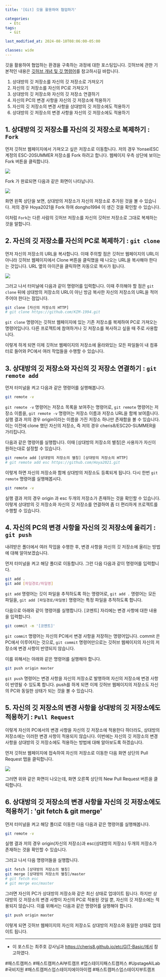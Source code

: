 ```yaml
---
title: '[Git] 깃을 활용하여 협업하기'

categories:
  - Etc
tags:
  - Git

last_modified_at: 2024-08-10T08:06:00-05:00

classes: wide
---
```


깃을 활용하여 협업하는 환경을 구축하는 과정에 대한 포스팅입니다. 깃허브에 관한 기본적인 내용은 [깃허브 개념 및 깃 명령어]({{site.url}}/etc/Git_Basic/)를 참고하시길 바랍니다.

1. 상대방의 깃 저장소를 자신의 깃 저장소로 가져오기
2. 자신의 깃 저장소를 자신의 PC로 가져오기
3. 상대방의 깃 저장소와 자신의 깃 저장소 연결하기
4. 자신의 PC의 변경 사항을 자신의 깃 저장소에 적용하기
5. 자신의 깃 저장소의 변경 사항을 상대방의 깃 저장소에도 적용하기
6. 상대방의 깃 저장소의 변경 사항을 자신의 깃 저장소에도 적용하기

## 1. 상대방의 깃 저장소를 자신의 깃 저장소로 복제하기 : `Fork`

먼저 깃허브 웹페이지에서 가져오고 싶은 저장소로 이동합니다. 저의 경우 YonseiESC 계정의 ESC-20SUMMER 저장소를 Fork 하려고 합니다. 웹페이지 우측 상단에 보이는 Fork 버튼을 클릭합니다.

![]({{site.url}}/assets/images/git_collabo_1.png)

Fork 가 완료되면 다음과 같은 화면이 나타납니다.

![]({{site.url}}/assets/images/git_collabo_2.png)

화면 왼쪽 상단을 보면, 상대방의 저장소가 자신의 저장소로 추가된 것을 볼 수 있습니다. 저의 경우 Hoya2021을 Fork 하여 dongho1994 이 생긴 것을 확인할 수 있습니다.

이처럼 `Fork`는 다른 사람의 깃허브 저장소를 자신의 깃허브 저장소로 그대로 복제하는 것을 말합니다.

## 2. 자신의 깃 저장소를 자신의 PC로 복제하기 : `git clone`

먼저 자신의 저장소의 URL을 복사합니다. 이때 주의할 점은 깃허브 웹페이지의 URL이 아니라 깃허브 웹페이지에서 Clone 버튼을 클릭했을 때 나오는 URL을 복사해야 한다는 것입니다. URL 옆의 아이콘을 클릭하면 자동으로 복사가 됩니다.

![]({{site.url}}/assets/images/git_collabo_3.png)

그러고 나서 터미널에 다음과 같이 명령어를 입력합니다. 이때 주의해야 할 점은 `git clone` 뒤에 상대방의 저장소의 URL이 아닌 방금 복사한 자신의 저장소의 URL을 적어주어야 한다는 점입니다.

```bash
git clone [자신의 저장소의 HTTP]
# git clone https://github.com/KIM-1994.git
```

`git clone` 명령어는 깃허브 웹페이지에 있는 기존 저장소를 복제하여 PC로 가져오는 명령어입니다. 다른 프로젝트에 참여하거나 깃 저장소를 복사하고 싶을 때 주로 사용합니다.

이렇게 하게 되면 이제 깃허브 웹페이지의 저장소에 올라와있는 모든 파일들이 내 컴퓨터로 들어와 PC에서 여러 작업들을 수행할 수 있습니다.

## 3. 상대방의 깃 저장소와 자신의 깃 저장소 연결하기 : `git remote add`

먼저 터미널을 켜고 다음과 같은 명령어를 실행해봅니다.

```bash
git remote -v
```

`git remote -v` 명령어는 저장소 목록을 보여주는 명령어로, `git remote` 명령어는 저장소 이름을, `git remote -v` 명령어는 저장소 이름과 저장소 URL을 함께 보여줍니다. 실행 결과 저의 경우 origin이라는 이름을 가진 저장소 하나만 존재함을 볼 수 있습니다. 이는 이전에 clone 했던 자신의 저장소, 즉 저의 경우 cheris8/ESC20-SUMMER을 가리킵니다.

다음과 같은 명령어를 실행합니다. 이때 [상대방의 저장소의 별칭]은 사용자가 자신이 원하는대로 설정할 수 있습니다.

```bash
git remote add [상대방의 저장소의 별칭] [상대방의 저장소의 HTTP]
# git remote add esc https://github.com/Hoya2021.git
```

이렇게 하면 자신의 저장소와 함께 상대방의 저장소도 등록되게 됩니다. 다시 한번 `git remote` 명령어를 실행해봅시다.

```bash
git remote -v
```

실행 결과 저의 경우 origin 과 esc 두개의 저장소가 존재하는 것을 확인할 수 있습니다. 이렇게 상대방의 깃 저장소와 자신의 깃 저장소를 연결하여 좀 더 편리하게 프로젝트를 수행할 수 있습니다.

## 4. 자신의 PC의 변경 사항을 자신의 깃 저장소에 올리기 : `git push`

내려받은 폴더에서 여러 작업을 수행한 후, 변경 사항을 자신의 깃 저장소에 올리는 방법에 대해 알아보겠습니다.

먼저 터미널을 켜고 해당 폴더로 이동합니다. 그런 다음 다음과 같이 명령어를 입력합니다.

```bash
git add .
git add [파일경로/파일명]
```

`git add` 명령어는 깃이 파일을 추적하도록 하는 명령어로, `git add .` 명령어는 모든 파일을, `git add [파일경로/파일명]` 명령어는 특정 파일을 추적하도록 합니다.

다음으로 아래와 같이 명령어를 실행합니다. [코멘트] 자리에는 변경 사항에 대한 내용을 입력합니다.

```bash
git commit -m '[코멘트]'
```

`git commit` 명령어는 자신의 PC에서 변경 사항을 저장하는 명령어입니다. commit 은 PC에서 이루어지는 것으로, `git commit` 명령어만으로는 깃허브 웹페이지의 자신의 저장소에 변경 사항이 반영되지 않습니다.

이를 위해서는 아래와 같은 명령어를 실행해야 합니다.

```bash
git push origin master
```

`git push` 명령어는 변경 사항을 자신의 저장소로 발행하여 자신의 저장소에 변경 사항이 반영될 수 있도록 합니다. push를 하게 되면 이제 깃허브 웹페이지의 저장소도 자신의 PC와 동일한 상태가 되는 것을 볼 수 있습니다.

## 5. 자신의 깃 저장소의 변경 사항을 상대방의 깃 저장소에도 적용하기 : `Pull Request`

이렇게 자신의 PC에서의 변경 사항을 자신의 깃 저장소에 적용한다 하더라도, 상대방의 저장소에는 이러한 변경 사항이 적용되지 않습니다. 이번에는 자신의 깃 저장소의 변경 사항을 상대방의 깃 저장소에도 적용하는 방법에 대해 알아보도록 하겠습니다.

먼저 깃허브 웹페이지에 접속하여 자신의 저장소로 이동한 다음 화면 상단의 Pull Request 탭을 클릭합니다.

![]({{site.url}}/assets/images/git_collabo_4.png)

그러면 위와 같은 화면이 나오는데, 화면 오른쪽 상단의 New Pull Request 버튼을 클릭합니다.

## 6. 상대방의 깃 저장소의 변경 사항을 자신의 깃 저장소에도 적용하기 : 'git fetch & git merge'

먼저 터미널을 켜고 해당 폴더로 이동한 다음 다음과 같은 명령어를 실행해봅니다.

```bash
git remote -v
```

실행 결과 저의 경우 origin(자신의 저장소)과 esc(상대방의 저장소) 두개의 저장소가 존재하는 것을 확인할 수 있습니다.

그러고 나서 다음 명령어들을 실행합니다.

```bash
git fetch [상대방의 저장소의 별칭]
git merge [상대방의 저장소의 별칭]/master
# git fetch esc
# git merge esc/master
```

그러면 자신의 PC가 상대방의 저장소와 같은 최신 상태로 업데이트 됩니다. 하지만 상대방의 깃 저장소의 변경 사항이 자신의 PC로 적용된 것일 뿐, 자신의 깃 저장소에는 적용되지 않습니다. 이를 위해서는 다음과 같은 명령어를 실행해야 합니다.

```bash
git push origin master
```

이렇게 되면 깃허브 웹페이지의 자신의 저장소도 상대방의 저장소와 동일한 상태로 업데이트 됩니다.

-------------------
* 이 포스트는 최주호 강사님과 https://cheris8.github.io/etc/GIT-Basic/에서 참고하였다.

#패스트캠퍼스 #패스트캠퍼스AI부트캠프 #업스테이지패스트캠퍼스 #UpstageAILab #국비지원 #패스트캠퍼스업스테이지에이아이랩 #패스트캠퍼스업스테이지부트캠프
